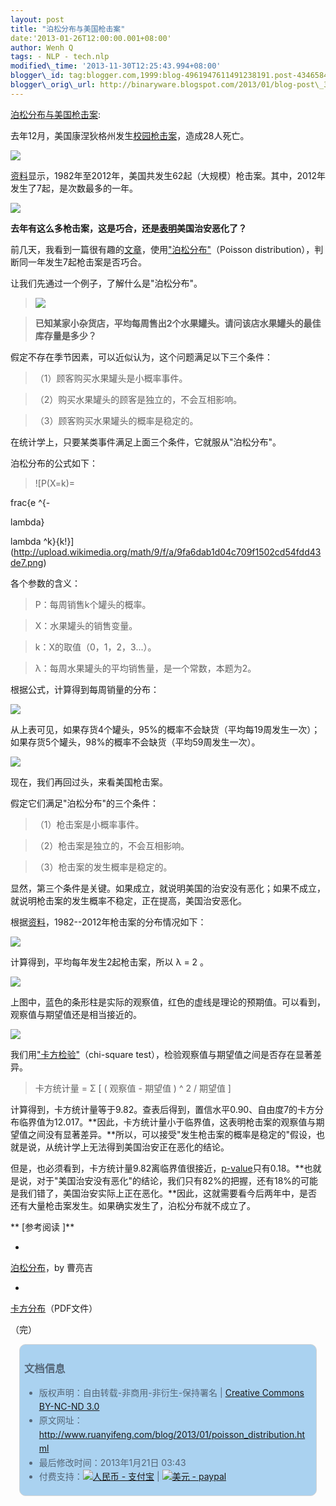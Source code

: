 ```yaml
--- 
layout: post 
title: "泊松分布与美国枪击案" 
date:'2013-01-26T12:00:00.001+08:00' 
author: Wenh Q
tags: - NLP - tech.nlp
modified\_time: '2013-11-30T12:25:43.994+08:00' 
blogger\_id: tag:blogger.com,1999:blog-4961947611491238191.post-4346584895520999461
blogger\_orig\_url: http://binaryware.blogspot.com/2013/01/blog-post\_3310.html
---
```

[泊松分布与美国枪击案](http://www.ruanyifeng.com/blog/2013/01/poisson_distribution.html):

去年12月，美国康涅狄格州发生[校园枪击案](http://news.qq.com/a/20121215/000199.htm)，造成28人死亡。

![](http://image.beekka.com/blog/201301/bg2013010801.jpg)



[资料](http://www.motherjones.com/politics/2012/07/mass-shootings-map?page=2)显示，1982年至2012年，美国共发生62起（大规模）枪击案。其中，2012年发生了7起，是次数最多的一年。



![](http://image.beekka.com/blog/201301/bg2013010802.jpg)



**去年有这么多枪击案，这是巧合，还是[表明](http://www.tnr.com/blog/plank/111149/why-are-mass-shootings-the-rise)美国治安恶化了？**



前几天，我看到一篇很有趣的[文章](http://www.empiricalzeal.com/2012/12/24/are-mass-shootings-really-random-events-a-look-at-the-us-numbers/)，使用["泊松分布"](http://zh.wikipedia.org/zh-cn/%E6%B3%8A%E6%9D%BE%E5%88%86%E4%BD%88)（Poisson
distribution），判断同一年发生7起枪击案是否巧合。







让我们先通过一个例子，了解什么是"泊松分布"。




> 

> ![](http://image.beekka.com/blog/201301/bg2013010803.jpg)

> 

> **已知某家小杂货店，平均每周售出2个水果罐头。请问该店水果罐头的最佳库存量是多少？**

> 




假定不存在季节因素，可以近似认为，这个问题满足以下三个条件：




> 

> （1）顾客购买水果罐头是小概率事件。

> 

> （2）购买水果罐头的顾客是独立的，不会互相影响。

> 

> （3）顾客购买水果罐头的概率是稳定的。

> 




在统计学上，只要某类事件满足上面三个条件，它就服从"泊松分布"。



泊松分布的公式如下：




> 

> ![P(X=k)=

frac{e
^{-

lambda}

lambda
^k}{k!}](http://upload.wikimedia.org/math/9/f/a/9fa6dab1d04c709f1502cd54fdd43de7.png)

> 




各个参数的含义：




> 

> P：每周销售k个罐头的概率。

> 

> X：水果罐头的销售变量。

> 

> k：X的取值（0，1，2，3...）。

> 

> λ：每周水果罐头的平均销售量，是一个常数，本题为2。

> 




根据公式，计算得到每周销量的分布：



![](http://image.beekka.com/blog/201301/bg2013010804.png)



从上表可见，如果存货4个罐头，95%的概率不会缺货（平均每19周发生一次）；如果存货5个罐头，98%的概率不会缺货（平均59周发生一次）。



![](http://image.beekka.com/blog/201301/bg2013010805.jpg)



现在，我们再回过头，来看美国枪击案。



假定它们满足"泊松分布"的三个条件：




> 

> （1）枪击案是小概率事件。

> 

> （2）枪击案是独立的，不会互相影响。

> 

> （3）枪击案的发生概率是稳定的。

> 




显然，第三个条件是关键。如果成立，就说明美国的治安没有恶化；如果不成立，就说明枪击案的发生概率不稳定，正在提高，美国治安恶化。



根据[资料](http://www.motherjones.com/politics/2012/07/mass-shootings-map?page=2)，1982--2012年枪击案的分布情况如下：



![](http://image.beekka.com/blog/201301/bg2013010806.png)



计算得到，平均每年发生2起枪击案，所以 λ = 2 。



![](http://image.beekka.com/blog/201301/bg2013010807.png)



上图中，蓝色的条形柱是实际的观察值，红色的虚线是理论的预期值。可以看到，观察值与期望值还是相当接近的。



![](http://image.beekka.com/blog/201301/bg2013010808.png)



我们用["卡方检验"](http://en.wikipedia.org/wiki/Pearson%27s_chi-squared_test)（chi-square
test），检验观察值与期望值之间是否存在显著差异。




> 

> 卡方统计量 = Σ 
[ ( 观察值 - 期望值 ) 
^ 2 / 期望值 
]

> 




计算得到，卡方统计量等于9.82。查表后得到，置信水平0.90、自由度7的卡方分布临界值为12.017。**因此，卡方统计量小于临界值，这表明枪击案的观察值与期望值之间没有显著差异。**所以，可以接受"发生枪击案的概率是稳定的"假设，也就是说，从统计学上无法得到美国治安正在恶化的结论。



但是，也必须看到，卡方统计量9.82离临界值很接近，[p-value](http://en.wikipedia.org/wiki/P-value)只有0.18。**也就是说，对于"美国治安没有恶化"的结论，我们只有82%的把握，还有18%的可能是我们错了，美国治安实际上正在恶化。**因此，这就需要看今后两年中，是否还有大量枪击案发生。如果确实发生了，泊松分布就不成立了。



**
[参考阅读
]**




*
[泊松分布](http://episte.math.ntu.edu.tw/articles/sm/sm_16_07_1/index.html)，by
曹亮吉




*
[卡方分布](http://openinfo.npust.edu.tw/agriculture/npus12/jj/agr10ch10.pdf)（PDF文件）



（完）


<div
style="background-color: #aad2f0; border-radius: 10px; border: 1px solid #d3d3d3; color: #556677; line-height: 160%; margin: 1em; padding: 0.3em 0.5em;">

### 文档信息

-   版权声明：自由转载-非商用-非衍生-保持署名 | [Creative Commons
    BY-NC-ND
    3.0](http://creativecommons.org/licenses/by-nc-nd/3.0/deed.zh)
-   原文网址：<http://www.ruanyifeng.com/blog/2013/01/poisson_distribution.html>
-   最后修改时间：2013年1月21日 03:43
-   付费支持：[![人民币 -
    支付宝](http://www.ruanyifeng.com/blog/images/rmb_32.png "人民币")](https://me.alipay.com/ruanyf)
    | [![美元 -
    paypal](http://www.ruanyifeng.com/blog/images/dollar_32.png "美元")](https://www.paypal.com/cgi-bin/webscr?cmd=_xclick&business=yifeng.ruan@gmail.com&currency_code=USD&amount=0.99&return=http://www.ruanyifeng.com/thank.html&item_name=Ruan%20YiFeng%27s%20Blog&undefined_quantity=1&no_note=0)

</div>

<div
style="border-radius: 10px; color: #556677; line-height: 160%; margin: 1em; padding: 0.3em 0.5em;">

</div>

